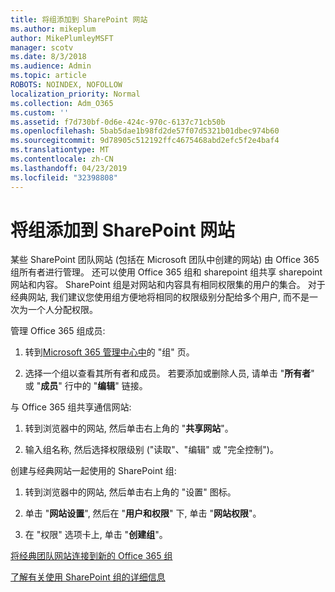```yaml
---
title: 将组添加到 SharePoint 网站
ms.author: mikeplum
author: MikePlumleyMSFT
manager: scotv
ms.date: 8/3/2018
ms.audience: Admin
ms.topic: article
ROBOTS: NOINDEX, NOFOLLOW
localization_priority: Normal
ms.collection: Adm_O365
ms.custom: ''
ms.assetid: f7d730bf-0d6e-424c-970c-6137c71cb50b
ms.openlocfilehash: 5bab5dae1b98fd2de57f07d5321b01dbec974b60
ms.sourcegitcommit: 9d78905c512192ffc4675468abd2efc5f2e4baf4
ms.translationtype: MT
ms.contentlocale: zh-CN
ms.lasthandoff: 04/23/2019
ms.locfileid: "32398808"
---
```

# <a name="add-a-group-to-a-sharepoint-site"></a>将组添加到 SharePoint 网站

某些 SharePoint 团队网站 (包括在 Microsoft 团队中创建的网站) 由 Office 365 组所有者进行管理。 还可以使用 Office 365 组和 sharepoint 组共享 sharepoint 网站和内容。 SharePoint 组是对网站和内容具有相同权限集的用户的集合。 对于经典网站, 我们建议您使用组方便地将相同的权限级别分配给多个用户, 而不是一次为一个人分配权限。
  
管理 Office 365 组成员:
  
1. 转到[Microsoft 365 管理中心中](https://portal.office.com/adminportal/home#/groups)的 "组" 页。
    
2. 选择一个组以查看其所有者和成员。 若要添加或删除人员, 请单击 "**所有者**" 或 "**成员**" 行中的 "**编辑**" 链接。 
    
与 Office 365 组共享通信网站:
  
1. 转到浏览器中的网站, 然后单击右上角的 "**共享网站**"。 
    
2. 输入组名称, 然后选择权限级别 ("读取"、"编辑" 或 "完全控制")。
    
创建与经典网站一起使用的 SharePoint 组:
  
1. 转到浏览器中的网站, 然后单击右上角的 "设置" 图标。
    
2. 单击 "**网站设置**", 然后在 "**用户和权限**" 下, 单击 "**网站权限**"。
    
3. 在 "权限" 选项卡上, 单击 "**创建组**"。
    
[将经典团队网站连接到新的 Office 365 组](https://go.microsoft.com/fwlink/?linkid=2008654)
  
[了解有关使用 SharePoint 组的详细信息](https://go.microsoft.com/fwlink/?linkid=874658)
  

